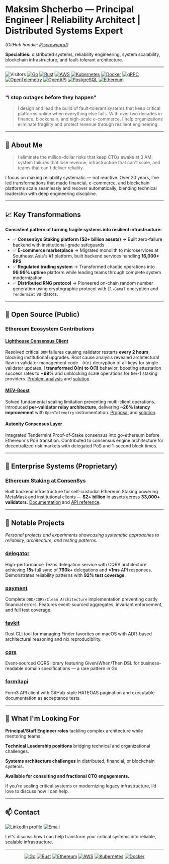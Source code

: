 <!-- Maksim Shcherbo GitHub profile (screwyprof) -->
<!-- Summary: Principal Engineer specializing in clean architecture, quality, distributed systems, and blockchain infrastructure. -->
# Maksim Shcherbo — Principal Engineer | Reliability Architect | Distributed Systems Expert

*(GitHub handle: [@screwyprof](https://github.com/screwyprof))*

**Specialties:** distributed systems, reliability engineering, system scalability, blockchain infrastructure, and fault-tolerant architecture.

---

![Visitors](https://komarev.com/ghpvc/?username=screwyprof&color=blue)
[![Go](https://img.shields.io/badge/Go-00ADD8?style=flat-square&logo=go&logoColor=white)](https://go.dev)
[![Rust](https://img.shields.io/badge/Rust-D34516?style=flat-square&logo=rust&logoColor=white)](https://www.rust-lang.org)
[![AWS](https://img.shields.io/badge/Cloud-AWS-FF9900?style=flat-square&logo=amazon-aws&logoColor=white)](https://aws.amazon.com)
[![Kubernetes](https://img.shields.io/badge/Kubernetes-326CE5?style=flat-square&logo=kubernetes&logoColor=white)](https://kubernetes.io)
[![Docker](https://img.shields.io/badge/Docker-257bd6?style=flat-square&logo=docker&logoColor=white)](https://www.docker.com)
[![gRPC](https://img.shields.io/badge/gRPC-protocol-blue?style=flat-square&logo=grpc)](https://grpc.io)
[![OpenTelemetry](https://img.shields.io/badge/OpenTelemetry-blue?style=flat-square&logo=opentelemetry)](https://opentelemetry.io/)
[![OpenAPI](https://img.shields.io/badge/OpenAPI-6BA539?style=flat-square&logo=openapiinitiative&logoColor=white)](https://www.openapis.org)
[![PostgreSQL](https://img.shields.io/badge/PostgreSQL-336791?style=flat-square&logo=postgresql&logoColor=white)](https://www.postgresql.org/)
[![Ethereum](https://img.shields.io/badge/Ethereum-3C3C3D?style=flat-square&logo=ethereum&logoColor=white)](https://ethereum.org)

---

### “I stop outages before they happen”

> I design and lead the build of fault-tolerant systems that keep critical platforms online when everything else fails. With over two decades in finance, blockchain, and high-scale e-commerce, I help organizations eliminate fragility and protect revenue through resilient engineering.

---

## 🧠 About Me

> I eliminate the million-dollar risks that keep CTOs awake at 3 AM: system failures that lose revenue, infrastructure that can't scale, and teams that can't deliver reliably.

I focus on making reliability systematic — not reactive. Over 20 years, I’ve led transformations that made financial, e-commerce, and blockchain platforms scale seamlessly and recover automatically, blending technical leadership with deep engineering discipline.

---

## 📈 Key Transformations

**Consistent pattern of turning fragile systems into resilient infrastructure:**

- ✅ **ConsenSys Staking platform ($2+ billion assets)** → Built zero-failure backend with institutional-grade safeguards
- ✅ **E-commerce marketplace** → Migrated monolith to microservices at Southeast Asia's #1 platform, built backend services handling **16,000+ RPS**
- ✅ **Regulated trading system** → Transformed chaotic operations into **99.99% uptime** platform while leading teams through complete system modernization
- ✅ **Distributed RNG protocol** → Pioneered on-chain random number generation using cryptographic protocol with `El-Gamal` encryption and `Tendermint` validators.

<!--
<details open>
<summary>📊 Key metrics summary</summary>

| Area | Metric | Description |
|-------|---------|-------------|
| Reliability | 99.99% uptime | Transformed chaotic system to HA platform |
| Scale | 16,000+ RPS | Designed backend services at major e-commerce platform |
| Assets | $2+ billion | Safeguarded assets on ConsenSys staking backend |
</details>
-->

---

## 🧩 Open Source (Public)

### Ethereum Ecosystem Contributions

#### [Lighthouse Consensus Client](https://github.com/sigp/lighthouse)

Resolved critical `OOM` failures causing validator restarts **every 2 hours**, blocking institutional upgrades. Root cause analysis revealed architectural flaw in validator management code - `O(n)` decryption of all keys for single-validator updates. I **transformed O(n) to O(1)** behavior, boosting attestation success rates to **~99%** and unblocking scale operations for tier-1 staking providers. [Problem analysis](https://github.com/sigp/lighthouse/issues/4936) and [solution](https://github.com/sigp/lighthouse/pull/4126).

#### [MEV-Boost](https://github.com/flashbots/mev-boost)

Solved fundamental scaling limitation preventing multi-client operations. Introduced **per-validator relay architecture**, delivering **~26% latency improvement** with `OpenTelemetry` instrumentation. [Proposal](https://github.com/flashbots/mev-boost/issues/455) and [solution](https://github.com/flashbots/mev-boost/pull/470).

#### [Autonity Consensus Layer](https://github.com/autonity/autonity)

Integrated Tendermint Proof-of-Stake consensus into go-ethereum before Ethereum's PoS transition. Contributed to consensus engine architecture for decentralized risk markets with delegated PoS and 1-second block times.

---

## 🏢 Enterprise Systems (Proprietary)

### [Ethereum Staking at ConsenSys](https://consensys.io/staking)

Built backend infrastructure for self-custodial Ethereum Staking powering MetaMask and institutional clients — **$2+ billion** in assets across **33,000+ validators**. [Documentation](https://docs.staking.consensys.io/staking-help) and [API reference](https://docs.staking.consensys.io/docs/staking-api).

---

## 💎 Notable Projects

*Personal projects and experiments showcasing systematic approaches to reliability, architecture, and testing patterns.*

### [delegator](https://github.com/screwyprof/delegator)

High-performance Tezos delegation service with CQRS architecture achieving **15s** full sync of **760k+** delegations and **<1ms** API responses. Demonstrates reliability patterns with **92% test coverage**.

### [payment](https://github.com/screwyprof/payment)

Complete `DDD/CQRS/Clean Architecture` implementation preventing costly financial errors. Features event-sourced aggregates, invariant enforcement, and full test coverage.

### [favkit](https://github.com/screwyprof/favkit)

Rust CLI tool for managing Finder favorites on macOS with ADR-based architectural reasoning and nix reproducibility.

### [cqrs](https://github.com/screwyprof/cqrs)

Event-sourced CQRS library featuring Given/When/Then DSL for business-readable domain specifications — a rare pattern in Go.

### [form3api](https://github.com/screwyprof/form3api)

Form3 API client with GitHub-style HATEOAS pagination and executable documentation as acceptance tests.

---

<!--
## 🎤 Talks & Writing

> Coming soon: Reliability engineering deep-dives, architecture walkthroughs, and blockchain consensus insights.

---
-->

## 🎯 What I'm Looking For

**Principal/Staff Engineer roles** tackling complex architecture while mentoring teams.  

**Technical Leadership positions** bridging technical and organizational challenges.  

**Systems architecture challenges** in distributed, financial, or blockchain systems.  

**Available for consulting and fractional CTO engagements.**

If you’re scaling critical systems or modernizing legacy infrastructure, I’d love to discuss how I can help.

---

## 📫 Contact

<a href="https://linkedin.com/in/maksim-shcherbo"><img src="https://custom-icon-badges.demolab.com/badge/LinkedIn-0A66C2?style=flat-square&logo=linkedin-white&logoColor=fff" alt="LinkedIn profile"></a> <a href="mailto:max@happygopher.nl"><img src="https://img.shields.io/badge/Email-D14836?style=flat-square&logo=gmail&logoColor=white" alt="Email"></a>

Let's discuss how I can help transform your critical systems into reliable, scalable infrastructure.


---

<!--
<picture>
  <source
    srcset="https://github-readme-stats.vercel.app/api/top-langs?username=screwyprof&show_icons=true&layout=compact&theme=dark"
    media="(prefers-color-scheme: dark)"
  />
  <source
    srcset="https://github-readme-stats.vercel.app/api/top-langs?username=screwyprof&show_icons=true&layout=compact"
    media="(prefers-color-scheme: light), (prefers-color-scheme: no-preference)"
  />
  <img src="https://github-readme-stats.vercel.app/api/top-langs?username=screwyprof&show_icons=true&layout=compact" alt="Top languages"/>
</picture>

---
-->

<p align="center">
  <a href="https://go.dev"><img alt="Go" src="https://img.shields.io/badge/Go-1E293B?style=flat-square&logo=go&logoColor=white&labelColor=1E293B"></a>
  <a href="https://www.rust-lang.org/"><img alt="Rust" src="https://img.shields.io/badge/Rust-1E293B?style=flat-square&logo=rust&logoColor=white&labelColor=1E293B"></a>
  <a href="https://ethereum.org"><img alt="Ethereum" src="https://img.shields.io/badge/Ethereum-1E293B?style=flat-square&logo=ethereum&logoColor=white&labelColor=1E293B"></a>
  <a href="https://aws.amazon.com"><img alt="AWS" src="https://img.shields.io/badge/Cloud-Amazon_AWS-1E293B?style=flat-square&logo=amazon-aws&logoColor=white&labelColor=1E293B"></a>
  <a href="https://kubernetes.io"><img alt="Kubernetes" src="https://img.shields.io/badge/Kubernetes-1E293B?style=flat-square&logo=kubernetes&logoColor=white&labelColor=1E293B"></a>
  <a href="https://www.docker.com"><img alt="Docker" src="https://img.shields.io/badge/Docker-1E293B?style=flat-square&logo=docker&logoColor=white&labelColor=1E293B"></a>
</p>

<!-- SEO keywords: Golang, Rust, Ethereum, Reliability Engineering, Distributed Systems, Blockchain, DDD, CQRS, AWS, Kubernetes, Docker, CI/CD, PostgreSQL, gRPC, OpenAPI, REST, Scalability, System Architecture, Technical Leadership, Principal Engineer, Staff Engineer -->
